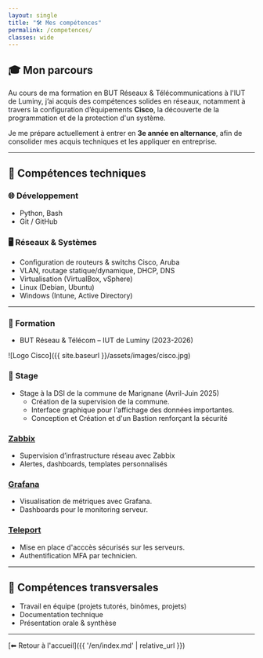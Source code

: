 ```yaml
---
layout: single
title: "🛠️ Mes compétences"
permalink: /competences/
classes: wide
---
```


## 🎓 Mon parcours

Au cours de ma formation en BUT Réseaux & Télécommunications à l'IUT de Luminy, j’ai acquis des compétences solides en réseaux, notamment à travers la configuration d’équipements **Cisco**, la découverte de la programmation et de la protection d'un système.

Je me prépare actuellement à entrer en **3e année en alternance**, afin de consolider mes acquis techniques et les appliquer en entreprise.

---

## 🔧 Compétences techniques

### 🌐 Développement

- Python, Bash
- Git / GitHub

### 🖥️ Réseaux & Systèmes

- Configuration de routeurs & switchs Cisco, Aruba
- VLAN, routage statique/dynamique, DHCP, DNS
- Virtualisation (VirtualBox, vSphere)
- Linux (Debian, Ubuntu)
- Windows (Intune, Active Directory)

---

### 🎒 Formation
- BUT Réseau & Télécom – IUT de Luminy (2023-2026)

![Logo Cisco]({{ site.baseurl }}/assets/images/cisco.jpg)

### 💼 Stage
- Stage à la DSI de la commune de Marignane (Avril-Juin 2025)
  - Création de la supervision de la commune.
  - Interface graphique pour l'affichage des données importantes.
  - Conception et Création et d'un Bastion renforçant la sécurité
 
### [Zabbix](../en/zabbix/)
- Supervision d’infrastructure réseau avec Zabbix
- Alertes, dashboards, templates personnalisés

### [Grafana](../en/grafana/)
- Visualisation de métriques avec Grafana.
- Dashboards pour le monitoring serveur.

### [Teleport](../en/teleport/)
- Mise en place d'acccès sécurisés sur les serveurs.
- Authentification MFA par technicien.

---

## 🧠 Compétences transversales

- Travail en équipe (projets tutorés, binômes, projets)
- Documentation technique
- Présentation orale & synthèse

---

[⬅ Retour à l'accueil]({{ '/en/index.md' | relative_url }})
